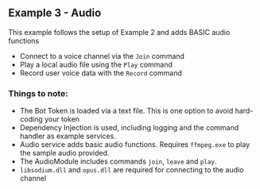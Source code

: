 ## Example 3 - Audio

This example follows the setup of Example 2 and adds BASIC audio functions  
- Connect to a voice channel via the `Join` command
- Play a local audio file using the `Play` command
- Record user voice data with the `Record` command
### Things to note:
- The Bot Token is loaded via a text file. This is one option to avoid hard-coding your token
- Dependency Injection is used, including logging and the command handler as example services.
- Audio service adds basic audio functions. Requires `ffmpeg.exe` to play the sample audio provided.
- The AudioModule includes commands `join`, `leave` and `play`. 
- `libsodium.dll` and `opus.dll` are required for connecting to the audio channel 
